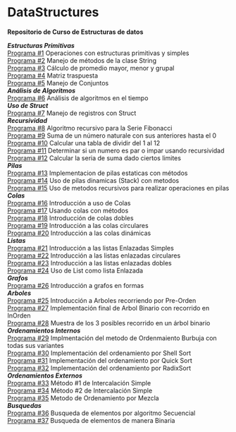 # DataStructures
**Repositorio de Curso de Estructuras de datos**

***Estructuras Primitivas***  
[Programa #1](./Primitivas_Simples/Program.cs) Operaciones con estructuras primitivas y simples  
[Programa #2](./Manejo_String/Program.cs) Manejo de métodos de la clase String  
[Programa #3](./ArregloAlumnos/Program.cs) Cálculo de promedio mayor, menor y grupal  
[Programa #4](./Traspuesta/Program.cs) Matriz traspuesta  
[Programa #5](./ConjuntosHashSet/Program.cs) Manejo de Conjuntos  
***Análisis de Algoritmos***  
[Programa #6](./AnalisisAlgoritmos/Program.cs) Análisis de algoritmos en el tiempo  
***Uso de Struct***  
[Programa #7](./Registros/Program.cs) Manejo de registros con Struct  
***Recursividad***  
[Programa #8](./RecursividadDirecta/Program.cs) Algoritmo recursivo para la Serie Fibonacci  
[Programa #9](./Suma_Recursiva/Program.cs) Suma de un número naturale con sus anteriores hasta el 0  
[Programa #10](./DividirRecursivaIndirecta/Program.cs) Calcular una tabla de dividir del 1 al 12  
[Programa #11](./ParImparRecursivoIndirecto/Program.cs) Determinar si un numero es par o impar usando recursividad  
[Programa #12](./SerieSumaRecursivaIndirecta/Program.cs) Calcular la seria de suma dado ciertos limites  
***Pilas***  
[Programa #13](./Pila_Estatica_Estudiantes/Program.cs) Implementacion de pilas estaticas con métodos  
[Programa #14](./Pilas_Stack/Program.cs) Uso de pilas dinamicas (Stack) con metodos  
[Programa #15](./PilasRecursivas/Program.cs) Uso de metodos recursivos para realizar operaciones en pilas  
***Colas***  
[Programa #16](./ColaSimple/Program.cs) Introducción a uso de Colas  
[Programa #17](./ColaMetodos/Program.cs) Usando colas con métodos  
[Programa #18](./ColaDoble/Program.cs) Introducción de colas dobles  
[Programa #19](./ColaCircular/Program.cs) Introducción a las colas circulares  
[Programa #20](./ColaDinamica/Program.cs) Introducción a las colas dinámicas  
***Listas***  
[Programa #21](./ListasEnlazadasSimples/Program.cs) Introducción a las listas Enlazadas Simples  
[Programa #22](./ListaEnlazadaCircular/Program.cs) Introducción a las listas enlazadas circulares  
[Programa #23](./ListaEnlazadaDoble/Program.cs) Introducción a las listas enlazadas dobles  
[Programa #24](./ListaEnlazadaList/Program.cs) Uso de List<T> como lista Enlazada  
***Grafos***  
[Programa #26](./Grafos/Program.cs) Introducción a grafos en formas  
***Arboles***  
[Programa #25](./Arbol/Program.cs) Introducción a Arboles recorriendo por Pre-Orden  
[Programa #27](./ArbolBuscarEliminar/Program.cs) Implementación final de Arbol Binario con recorrido en InOrden  
[Programa #28](./ArbolRecorridos/Program.cs) Muestra de los 3 posibles recorrido en un árbol binario  
***Ordenamientos Internos***  
[Programa #29](./BurbujaVariantes/Program.cs) Implmentación del metodo de Ordenmaiento Burbuja con todas sus variantes  
[Programa #30](./ShellSort/Program.cs) Implementación del ordenamiento por Shell Sort  
[Programa #31](./QuickSort/Program.cs) Implementación del ordenamiento por Quick Sort  
[Programa #32](./RadixSort/Program.cs) Implementación del ordenamiento por RadixSort  
***Ordenamientos Externos***  
[Programa #33](./IntercalacionSimple1/Program.cs) Método #1 de Intercalación Simple  
[Programa #34](./IntercalacionSimple2/Program.cs) Método #2 de Intercalación Simple  
[Programa #35](./Merge/Program.cs) Metodo de Ordenamiento por Mezcla  
***Busquedas***  
[Programa #36](./BSecuencial/Program.cs) Busqueda de elementos por algoritmo Secuencial  
[Programa #37](./BusquedaBinaria/Program.cs) Busqueda de elementos de manera Binaria  